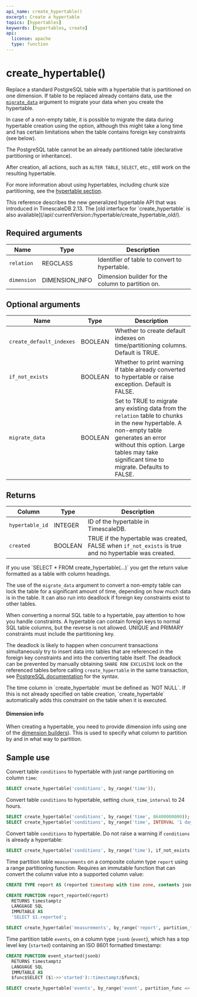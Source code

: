 ```yaml
---
api_name: create_hypertable()
excerpt: Create a hypertable
topics: [hypertables]
keywords: [hypertables, create]
api:
  license: apache
  type: function
---
```


# create_hypertable()

Replace a standard PostgreSQL table with a hypertable that is partitioned on one 
dimension. If table to be replaced already contains data, use the 
[`migrate_data`][this-optional-arguments] argument to migrate your data when you
create the hypertable. 

In case of a non-empty table, it is
possible to migrate the data during hypertable creation using the 
option, although this might take a long time and has certain limitations when
the table contains foreign key constraints (see below).

The PostgreSQL table cannot be an already partitioned table
(declarative partitioning or inheritance).


After creation, all actions, such as `ALTER TABLE`, `SELECT`, etc., still work
on the resulting hypertable.

For more information about using hypertables, including chunk size partitioning,
see the [hypertable section][hypertable-docs].

<Highlight type="note">
This reference describes the new generalized hypertable API that was introduced in TimescaleDB 2.13.
The [old interface for `create_hypertable` is also available](/api/:currentVersion:/hypertable/create_hypertable_old/).
</Highlight>

## Required arguments

|Name|Type|Description|
|-|-|-|
|`relation`|REGCLASS|Identifier of table to convert to hypertable.|
| `dimension` | DIMENSION_INFO | Dimension builder for the column to partition on. |

## Optional arguments

|Name|Type|Description|
|-|-|-|
|`create_default_indexes`|BOOLEAN|Whether to create default indexes on time/partitioning columns. Default is TRUE.|
|`if_not_exists`|BOOLEAN|Whether to print warning if table already converted to hypertable or raise exception. Default is FALSE.|
|`migrate_data`|BOOLEAN|Set to TRUE to migrate any existing data from the `relation` table to chunks in the new hypertable. A non-empty table generates an error without this option. Large tables may take significant time to migrate. Defaults to FALSE.|

## Returns

|Column|Type|Description|
|-|-|-|
|`hypertable_id`|INTEGER|ID of the hypertable in TimescaleDB.|
|`created`|BOOLEAN|TRUE if the hypertable was created, FALSE when `if_not_exists` is true and no hypertable was created.|

<Highlight type="note">
If you use `SELECT * FROM create_hypertable(...)` you get the return value
formatted as a table with column headings.
</Highlight>

The use of the `migrate_data` argument to convert a non-empty table can
lock the table for a significant amount of time, depending on how much data is
in the table. It can also run into deadlock if foreign key constraints exist to
other tables.

When converting a normal SQL table to a hypertable, pay attention to how you handle
constraints. A hypertable can contain foreign keys to normal SQL table columns,
but the reverse is not allowed. UNIQUE and PRIMARY constraints must include the
partitioning key.

The deadlock is likely to happen when concurrent transactions simultaneously try
to insert data into tables that are referenced in the foreign key constraints
and into the converting table itself. The deadlock can be prevented by manually
obtaining `SHARE ROW EXCLUSIVE` lock on the referenced tables before calling
`create_hypertable` in the same transaction, see
[PostgreSQL documentation](https://www.postgresql.org/docs/current/sql-lock.html)
for the syntax.

<Highlight type="note">
The time column in `create_hypertable` must be defined as `NOT NULL`. If this is
not already specified on table creation, `create_hypertable` automatically adds
this constraint on the table when it is executed.
</Highlight>

#### Dimension info
 
When creating a hypertable, you need to provide dimension info using
one of the [dimension builders][dimension-builders]). This is used to
specify what column to partition by and in what way to partition.

## Sample use

Convert table `conditions` to hypertable with just range partitioning on column `time`:

```sql
SELECT create_hypertable('conditions', by_range('time'));
```

Convert table `conditions` to hypertable, setting `chunk_time_interval` to 24 hours.

```sql
SELECT create_hypertable('conditions', by_range('time', 86400000000));
SELECT create_hypertable('conditions', by_range('time', INTERVAL '1 day'));
```

Convert table `conditions` to hypertable. Do not raise a warning
if `conditions` is already a hypertable:

```sql
SELECT create_hypertable('conditions', by_range('time'), if_not_exists => TRUE);
```

Time partition table `measurements` on a composite column type `report` using a
range partitioning function. Requires an immutable function that can convert the
column value into a supported column value:

```sql
CREATE TYPE report AS (reported timestamp with time zone, contents jsonb);

CREATE FUNCTION report_reported(report)
  RETURNS timestamptz
  LANGUAGE SQL
  IMMUTABLE AS
  'SELECT $1.reported';

SELECT create_hypertable('measurements', by_range('report', partition_func => 'report_reported'));
```

Time partition table `events`, on a column type `jsonb` (`event`), which has
a top level key (`started`) containing an ISO 8601 formatted timestamp:

```sql
CREATE FUNCTION event_started(jsonb)
  RETURNS timestamptz
  LANGUAGE SQL
  IMMUTABLE AS
  $func$SELECT ($1->>'started')::timestamptz$func$;

SELECT create_hypertable('events', by_range('event', partition_func => 'event_started'));
```

[create_distributed_hypertable]: /api/:currentVersion:/distributed-hypertables/create_distributed_hypertable
[hash-partitions]: /use-timescale/:currentVersion:/hypertables/about-hypertables/#hypertable-partitioning
[hypertable-docs]: /use-timescale/:currentVersion:/hypertables/
[dimension-builders]: /api/:currentVersion:/hypertable/dimension_info
[by-range]: /api/:currentVersion:/hypertable/dimension_info/#by_range
[this-optional-arguments]: /api/:currentVersion:/hypertable/add_dimension/#optional-arguments
